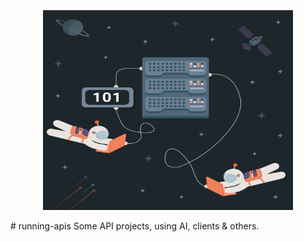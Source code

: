 <p align="center">
<img src = 'https://github.com/r3vskd/running-apis/blob/main/images/101-postmanaut-api.png' height="320" width="400" ></img>
</p>
# running-apis
Some API projects, using AI, clients &amp; others.
